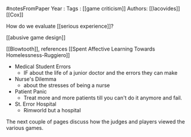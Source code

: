 #notesFromPaper
Year   :
Tags   : [[game criticism]]
Authors: [[Iacovides]] [[Cox]]

How do we evaluate [[serious experience]]?

[[abusive game design]]

[[Blowtooth]], references [[Spent Affective Learning Towards Homelessness-Ruggiero]]

 - Medical Student Errors
   - IF about the life of a junior doctor and the errors they can make
 - Nurse's Dilemma
   - about the stresses of being a nurse
 - Patient Panic
   - Treat more and more patients till you can't do it anymore and fail.
 - St. Error Hospital
   - Rimworld but a hospital

The next couple of pages discuss how the judges and players viewed the various games.
